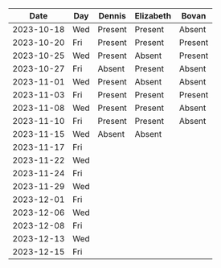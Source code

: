 | Date       | Day     | Dennis     |Elizabeth|Bovan       |
|------------|---------|------------|---------|------------|
| 2023-10-18 | Wed     |Present|Present|Absent|
| 2023-10-20 | Fri     |Present|Present|Present|
| 2023-10-25 | Wed     |Present|Absent|Present
| 2023-10-27 | Fri     |Absent|Present|Absent
| 2023-11-01 | Wed     |Present|Absent|Absent
| 2023-11-03 | Fri     |Present|Present|Present
| 2023-11-08 | Wed     |Present|Present|Absent
| 2023-11-10 | Fri     |Present|Present|Absent
| 2023-11-15 | Wed     |Absent|Absent|
| 2023-11-17 | Fri     |
| 2023-11-22 | Wed     |
| 2023-11-24 | Fri     |
| 2023-11-29 | Wed     |
| 2023-12-01 | Fri     |
| 2023-12-06 | Wed     |
| 2023-12-08 | Fri     |
| 2023-12-13 | Wed     |
| 2023-12-15 | Fri     |
